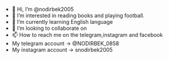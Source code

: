 - 👋 Hi, I’m @nodirbek2005
- 👀 I’m interested in reading books and playing football.
- 🌱 I’m currently learning English language
- 💞️ I’m looking to collaborate on 
- 📫 How to reach me on the telegram,instagram and facebook
- My telegram account -> @NODIRBEK_0858
- My instagram account -> snodirbek2005

<!---
nodirbek2005/nodirbek2005 is a ✨ special ✨ repository because its `README.md` (this file) appears on your GitHub profile.
You can click the Preview link to take a look at your changes.
--->
